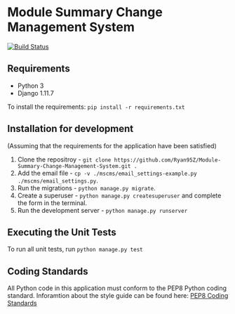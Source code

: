 # Module Summary Change Management System
[![Build Status](https://travis-ci.org/Ryan95Z/Module-Summary-Change-Management-System.svg?branch=master)](https://travis-ci.org/Ryan95Z/Module-Summary-Change-Management-System)

## Requirements
* Python 3
* Django 1.11.7

To install the requirements: `pip install -r requirements.txt`

## Installation for development
(Assuming that the requirements for the application have been satisfied)
1. Clone the repositroy - `git clone https://github.com/Ryan95Z/Module-Summary-Change-Management-System.git .`
2. Add the email file - `cp -v ./mscms/email_settings-example.py ./mscms/email_settings.py`.
3. Run the migrations - `python manage.py migrate`.
4. Create a superuser - `python manage.py createsuperuser` and complete the form in the terminal.
5. Run the development server - `python manage.py runserver`

## Executing the Unit Tests
To run all unit tests, run `python manage.py test`

## Coding Standards
All Python code in this application must conform to the PEP8 Python coding standard. Inforamtion about the style guide can be found here: [PEP8 Coding Standards](https://www.python.org/dev/peps/pep-0008/)
